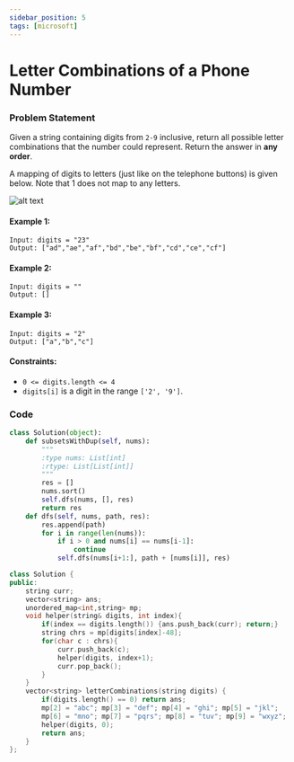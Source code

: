 ```yaml
---
sidebar_position: 5
tags: [microsoft]
---
```


# Letter Combinations of a Phone Number

### Problem Statement

Given a string containing digits from `2-9` inclusive, return all possible letter combinations that the number could represent. Return the answer in **any order**.

A mapping of digits to letters (just like on the telephone buttons) is given below. Note that 1 does not map to any letters.

![alt text](https://assets.leetcode.com/uploads/2022/03/15/1200px-telephone-keypad2svg.png)

#### Example 1:

```
Input: digits = "23"
Output: ["ad","ae","af","bd","be","bf","cd","ce","cf"]
```

#### Example 2:

```
Input: digits = ""
Output: []
```

#### Example 3:

```
Input: digits = "2"
Output: ["a","b","c"]
```

#### Constraints:

- `0 <= digits.length <= 4`
- `digits[i]` is a digit in the range `['2', '9']`.

### Code

```python title="Python Code"
class Solution(object):
    def subsetsWithDup(self, nums):
        """
        :type nums: List[int]
        :rtype: List[List[int]]
        """
        res = []
        nums.sort()
        self.dfs(nums, [], res)
        return res
    def dfs(self, nums, path, res):
        res.append(path)
        for i in range(len(nums)):
            if i > 0 and nums[i] == nums[i-1]:
                continue
            self.dfs(nums[i+1:], path + [nums[i]], res)

```

```cpp title="C++"
class Solution {
public:
    string curr;
    vector<string> ans;
    unordered_map<int,string> mp;
    void helper(string& digits, int index){
        if(index == digits.length()) {ans.push_back(curr); return;}
        string chrs = mp[digits[index]-48];
        for(char c : chrs){
            curr.push_back(c);
            helper(digits, index+1);
            curr.pop_back();
        }
    }
    vector<string> letterCombinations(string digits) {
        if(digits.length() == 0) return ans;
        mp[2] = "abc"; mp[3] = "def"; mp[4] = "ghi"; mp[5] = "jkl";
        mp[6] = "mno"; mp[7] = "pqrs"; mp[8] = "tuv"; mp[9] = "wxyz";
        helper(digits, 0);
        return ans;
    }
};

```
